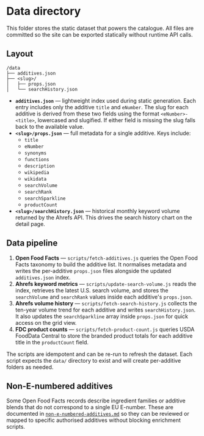 # Data directory

This folder stores the static dataset that powers the catalogue. All files are committed so the site can be exported statically without runtime API calls.

## Layout

```
/data
├── additives.json
├── <slug>/
│   ├── props.json
│   └── searchHistory.json
```

- **`additives.json`** — lightweight index used during static generation. Each entry includes only the additive `title` and `eNumber`. The slug for each additive is derived from these two fields using the format `<eNumber>-<title>`, lowercased and slugified. If either field is missing the slug falls back to the available value.
- **`<slug>/props.json`** — full metadata for a single additive. Keys include:
  - `title`
  - `eNumber`
  - `synonyms`
  - `functions`
  - `description`
  - `wikipedia`
  - `wikidata`
  - `searchVolume`
  - `searchRank`
  - `searchSparkline`
  - `productCount`
- **`<slug>/searchHistory.json`** — historical monthly keyword volume returned by the Ahrefs API. This drives the search history chart on the detail page.

## Data pipeline

1. **Open Food Facts** — `scripts/fetch-additives.js` queries the Open Food Facts taxonomy to build the additive list. It normalises metadata and writes the per-additive `props.json` files alongside the updated `additives.json` index.
2. **Ahrefs keyword metrics** — `scripts/update-search-volume.js` reads the index, retrieves the latest U.S. search volume, and stores the `searchVolume` and `searchRank` values inside each additive's `props.json`.
3. **Ahrefs volume history** — `scripts/fetch-search-history.js` collects the ten-year volume trend for each additive and writes `searchHistory.json`. It also updates the `searchSparkline` array inside `props.json` for quick access on the grid view.
4. **FDC product counts** — `scripts/fetch-product-count.js` queries USDA FoodData Central to store the branded product totals for each additive title in the `productCount` field.

The scripts are idempotent and can be re-run to refresh the dataset. Each script expects the `data/` directory to exist and will create per-additive folders as needed.

## Non-E-numbered additives

Some Open Food Facts records describe ingredient families or additive blends that do not correspond to a single EU E-number. These are documented in [`non-e-numbered-additives.md`](./non-e-numbered-additives.md) so they can be reviewed or mapped to specific authorised additives without blocking enrichment scripts.
